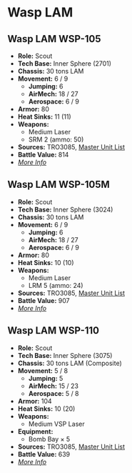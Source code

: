 # Wasp LAM
## Wasp LAM WSP-105
- **Role:** Scout
- **Tech Base:** Inner Sphere (2701)
- **Chassis:** 30 tons LAM
- **Movement:** 6 / 9
  - **Jumping:** 6
  - **AirMech:** 18 / 27
  - **Aerospace:** 6 / 9
- **Armor:** 80
- **Heat Sinks:** 11 (11)
- **Weapons:**
  - Medium Laser
  - SRM 2 (ammo: 50)
- **Sources:** TRO3085, [Master Unit List](http://masterunitlist.info/Unit/Details/5389/wasp-lam-wsp-105)
- **Battle Value:** 814
- [*More Info*](wasp_lam/wasp_lam_wsp-105.md)

## Wasp LAM WSP-105M
- **Role:** Scout
- **Tech Base:** Inner Sphere (3024)
- **Chassis:** 30 tons LAM
- **Movement:** 6 / 9
  - **Jumping:** 6
  - **AirMech:** 18 / 27
  - **Aerospace:** 6 / 9
- **Armor:** 80
- **Heat Sinks:** 10 (10)
- **Weapons:**
  - Medium Laser
  - LRM 5 (ammo: 24)
- **Sources:** TRO3085, [Master Unit List](http://masterunitlist.info/Unit/Details/5390/wasp-lam-wsp-105m)
- **Battle Value:** 907
- [*More Info*](wasp_lam/wasp_lam_wsp-105m.md)

## Wasp LAM WSP-110
- **Role:** Scout
- **Tech Base:** Inner Sphere (3075)
- **Chassis:** 30 tons LAM (Composite)
- **Movement:** 5 / 8
  - **Jumping:** 5
  - **AirMech:** 15 / 23
  - **Aerospace:** 5 / 8
- **Armor:** 104
- **Heat Sinks:** 10 (20)
- **Weapons:**
  - Medium VSP Laser
- **Equipment:**
  - Bomb Bay × 5
- **Sources:** TRO3085, [Master Unit List](http://masterunitlist.info/Unit/Details/5391/wasp-lam-wsp-110)
- **Battle Value:** 639
- [*More Info*](wasp_lam/wasp_lam_wsp-110.md)


